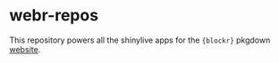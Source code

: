 # webr-repos

This repository powers all the shinylive apps for the `{blockr}` pkgdown [website](https://bristolmyerssquibb.github.io/blockr/).
